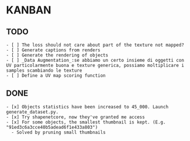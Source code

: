 # KANBAN

## TODO

    - [ ] The loss should not care about part of the texture not mapped?
    - [ ] Generate captions from renders
    - [ ] Generate the rendering of objects
    - [ ] _Data Augmentation_:se abbiamo un certo insieme di oggetti con UV particolarmente buona e texture generica, possiamo moltiplicare i samples scambiando le texture
    - [ ] Define a UV map scoring function

## DONE

    - [x] Objects statistics have been increased to 45_000. Launch generate_dataset.py.
    - [x] Try shapenetcore, now they've granted me access
    - [x] For some objects, the smallest thumbnail is kept. (E.g. "91ed3c6a3cce40b5adead6f1e433a803")
      - Solved by pruning small thumbnails
